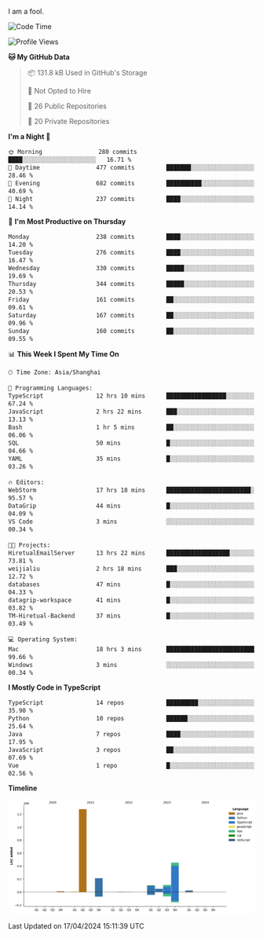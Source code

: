 I am a fool.

<!--START_SECTION:waka-->
![Code Time](http://img.shields.io/badge/Code%20Time-1%2C333%20hrs%2020%20mins-blue)

![Profile Views](http://img.shields.io/badge/Profile%20Views-7-blue)

**🐱 My GitHub Data** 

> 📦 131.8 kB Used in GitHub's Storage 
 > 
> 🚫 Not Opted to Hire
 > 
> 📜 26 Public Repositories 
 > 
> 🔑 20 Private Repositories 
 > 
**I'm a Night 🦉** 

```text
🌞 Morning                280 commits         ████░░░░░░░░░░░░░░░░░░░░░   16.71 % 
🌆 Daytime                477 commits         ███████░░░░░░░░░░░░░░░░░░   28.46 % 
🌃 Evening                682 commits         ██████████░░░░░░░░░░░░░░░   40.69 % 
🌙 Night                  237 commits         ████░░░░░░░░░░░░░░░░░░░░░   14.14 % 
```
📅 **I'm Most Productive on Thursday** 

```text
Monday                   238 commits         ████░░░░░░░░░░░░░░░░░░░░░   14.20 % 
Tuesday                  276 commits         ████░░░░░░░░░░░░░░░░░░░░░   16.47 % 
Wednesday                330 commits         █████░░░░░░░░░░░░░░░░░░░░   19.69 % 
Thursday                 344 commits         █████░░░░░░░░░░░░░░░░░░░░   20.53 % 
Friday                   161 commits         ██░░░░░░░░░░░░░░░░░░░░░░░   09.61 % 
Saturday                 167 commits         ██░░░░░░░░░░░░░░░░░░░░░░░   09.96 % 
Sunday                   160 commits         ██░░░░░░░░░░░░░░░░░░░░░░░   09.55 % 
```


📊 **This Week I Spent My Time On** 

```text
🕑︎ Time Zone: Asia/Shanghai

💬 Programming Languages: 
TypeScript               12 hrs 10 mins      █████████████████░░░░░░░░   67.24 % 
JavaScript               2 hrs 22 mins       ███░░░░░░░░░░░░░░░░░░░░░░   13.13 % 
Bash                     1 hr 5 mins         ██░░░░░░░░░░░░░░░░░░░░░░░   06.06 % 
SQL                      50 mins             █░░░░░░░░░░░░░░░░░░░░░░░░   04.66 % 
YAML                     35 mins             █░░░░░░░░░░░░░░░░░░░░░░░░   03.26 % 

🔥 Editors: 
WebStorm                 17 hrs 18 mins      ████████████████████████░   95.57 % 
DataGrip                 44 mins             █░░░░░░░░░░░░░░░░░░░░░░░░   04.09 % 
VS Code                  3 mins              ░░░░░░░░░░░░░░░░░░░░░░░░░   00.34 % 

🐱‍💻 Projects: 
HiretualEmailServer      13 hrs 22 mins      ██████████████████░░░░░░░   73.81 % 
weijialiu                2 hrs 18 mins       ███░░░░░░░░░░░░░░░░░░░░░░   12.72 % 
databases                47 mins             █░░░░░░░░░░░░░░░░░░░░░░░░   04.33 % 
datagrip-workspace       41 mins             █░░░░░░░░░░░░░░░░░░░░░░░░   03.82 % 
TM-Hiretual-Backend      37 mins             █░░░░░░░░░░░░░░░░░░░░░░░░   03.49 % 

💻 Operating System: 
Mac                      18 hrs 3 mins       █████████████████████████   99.66 % 
Windows                  3 mins              ░░░░░░░░░░░░░░░░░░░░░░░░░   00.34 % 
```

**I Mostly Code in TypeScript** 

```text
TypeScript               14 repos            █████████░░░░░░░░░░░░░░░░   35.90 % 
Python                   10 repos            ██████░░░░░░░░░░░░░░░░░░░   25.64 % 
Java                     7 repos             ████░░░░░░░░░░░░░░░░░░░░░   17.95 % 
JavaScript               3 repos             ██░░░░░░░░░░░░░░░░░░░░░░░   07.69 % 
Vue                      1 repo              █░░░░░░░░░░░░░░░░░░░░░░░░   02.56 % 
```



**Timeline**

![Lines of Code chart](https://raw.githubusercontent.com/VeejaLiu/VeejaLiu/master/assets/bar_graph.png)


 Last Updated on 17/04/2024 15:11:39 UTC
<!--END_SECTION:waka-->
